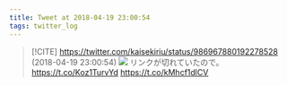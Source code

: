 ```yaml
---
title: Tweet at 2018-04-19 23:00:54
tags: twitter_log
---
```


> [!CITE] https://twitter.com/kaisekiriu/status/986967880192278528 (2018-04-19 23:00:54)
> ![](https://twitter.com/kaisekiriu/status/986967880192278528)
> リンクが切れていたので。https://t.co/Koz1TurvYd https://t.co/kMhcf1dlCV
